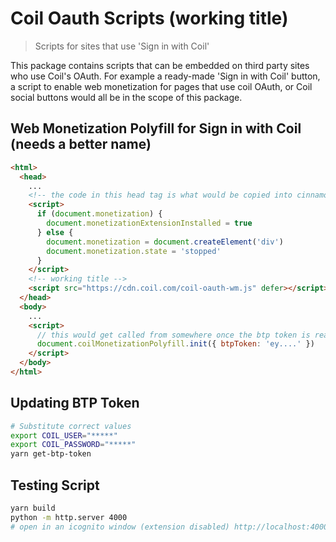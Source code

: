 # Coil Oauth Scripts (working title)

> Scripts for sites that use 'Sign in with Coil'

This package contains scripts that can be embedded on third party sites who use
Coil's OAuth. For example a ready-made 'Sign in with Coil' button, a script to
enable web monetization for pages that use coil OAuth, or Coil social buttons
would all be in the scope of this package.

## Web Monetization Polyfill for Sign in with Coil (needs a better name)

```html
<html>
  <head>
    ...
    <!-- the code in this head tag is what would be copied into cinnamon -->
    <script>
      if (document.monetization) {
        document.monetizationExtensionInstalled = true
      } else {
        document.monetization = document.createElement('div')
        document.monetization.state = 'stopped'
      }
    </script>
    <!-- working title -->
    <script src="https://cdn.coil.com/coil-oauth-wm.js" defer></script>
  </head>
  <body>
    ...
    <script>
      // this would get called from somewhere once the btp token is ready
      document.coilMonetizationPolyfill.init({ btpToken: 'ey....' })
    </script>
  </body>
</html>
```

## Updating BTP Token

```bash
# Substitute correct values
export COIL_USER="*****"
export COIL_PASSWORD="*****"
yarn get-btp-token
```

## Testing Script

```bash
yarn build
python -m http.server 4000
# open in an icognito window (extension disabled) http://localhost:4000/examples
```
